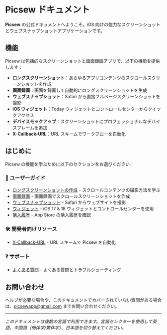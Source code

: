 # Picsew ドキュメント

**Picsew** の公式ドキュメントへようこそ。iOS 向けの強力なスクリーンショットとウェブスナップショットアプリケーションです。

## 機能

Picsew は包括的なスクリーンショットと画面録画アプリで、以下の機能を提供します：

- **ロングスクリーンショット**：あらゆるアプリコンテンツのスクロールスクリーンショットを作成
- **画面録画**：画面を録画して自動的にロングスクリーンショットを生成
- **ウェブスナップショット**：Safari から直接フルページスクリーンショットを撮影
- **iOS ウィジェット**：Today ウィジェットとコントロールセンターからクイックアクセス
- **デバイスモックアップ**：スクリーンショットにプロフェッショナルなデバイスフレームを追加
- **X-Callback-URL**：URL スキームでワークフローを自動化

## はじめに

Picsew の機能を学ぶために以下のセクションをお選びください：

### 🔧 ユーザーガイド
- [ロングスクリーンショットの作成](guide-create-scrollshot.md) - スクロールコンテンツの撮影方法を学ぶ
- [画面録画](guide-recording.md) - 画面録画でスクロールスクリーンショットを作成
- [ウェブスナップショット](guide-web-snapshot.md) - Safari からウェブサイトを撮影
- [ウィジェット](guide-widget-new.md) - iOS 17 & 18 ウィジェットとコントロールセンターを使用
- [購入履歴](guide-purchase-history.md) - App Store の購入履歴を確認

### 🛠️ 開発者向けリソース
- [X-Callback-URL](x-callback-url.md) - URL スキームで Picsew を自動化

### ❓ サポート
- [よくある質問](faq.md) - よくある質問とトラブルシューティング

## お問い合わせ

ヘルプが必要な場合や、このドキュメントでカバーされていない質問がある場合は、[picsewapp@gmail.com](mailto:picsewapp@gmail.com) までお問い合わせください。

---

*このドキュメントは複数の言語で利用できます。言語セレクターを使用して英語、中国語（簡体字/繁体字）、日本語を切り替えてください。*